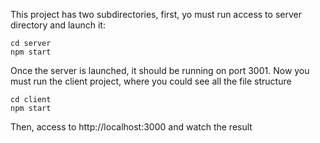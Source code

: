 This project has two subdirectories, first, yo must run access to server directory and launch it:

```
cd server
npm start
```
Once the server is launched, it should be running on port 3001.
Now you must run the client project, where you could see all the file structure

```
cd client
npm start
```

Then, access to http://localhost:3000 and watch the result
